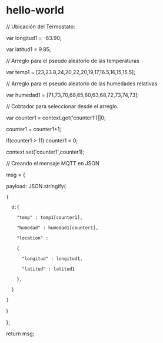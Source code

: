 # hello-world
// Ubicación del Termostato:

var longitud1 = -83.90;

var latitud1 = 9.85;



// Arreglo para el pseudo aleatorio de las temperaturas

var temp1 = [23,23.8,24,20,22,20,19,17,16.5,16,15,15.5];



// Arreglo para el pseudo aleatorio de las humedades relativas

var humedad1 = [71,73,70,68,65,60,63,68,72,73,74,73];



// Cobtador para seleccionar desde el arreglo.

var counter1 = context.get('counter1')||0;

counter1 = counter1+1;

if(counter1 > 11) counter1 = 0;

context.set('counter1',counter1);



// Creando el mensaje MQTT en JSON

msg = {

  payload: JSON.stringify(

    {

      d:{

        "temp" : temp1[counter1],

        "humedad" : humedad1[counter1],

        "location" :

        {

          "longitud" : longitud1,

          "latitud" : latitud1

        },

      }

    }

  )

};

return msg;

